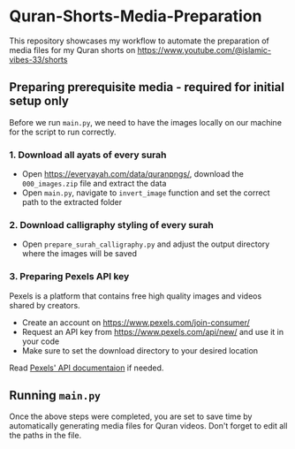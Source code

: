 # Quran-Shorts-Media-Preparation

This repository showcases my workflow to automate the preparation of media files for my Quran shorts on <https://www.youtube.com/@islamic-vibes-33/shorts>

## Preparing prerequisite media - required for initial setup only

Before we run `main.py`, we need to have the images locally on our machine for the script to run correctly.

### 1. Download all ayats of every surah

- Open <https://everyayah.com/data/quranpngs/>, download the `000_images.zip` file and extract the data
- Open `main.py`, navigate to `invert_image` function and set the correct path to the extracted folder

### 2. Download calligraphy styling of every surah

- Open `prepare_surah_calligraphy.py` and adjust the output directory where the images will be saved

### 3. Preparing Pexels API key

Pexels is a platform that contains free high quality images and videos shared by creators.

- Create an account on <https://www.pexels.com/join-consumer/>
- Request an API key from <https://www.pexels.com/api/new/> and use it in your code
- Make sure to set the download directory to your desired location

Read [Pexels' API documentaion](https://www.pexels.com/api/documentation/) if needed.

## Running `main.py`

Once the above steps were completed, you are set to save time by automatically generating media files for Quran videos.
Don't forget to edit all the paths in the file.
